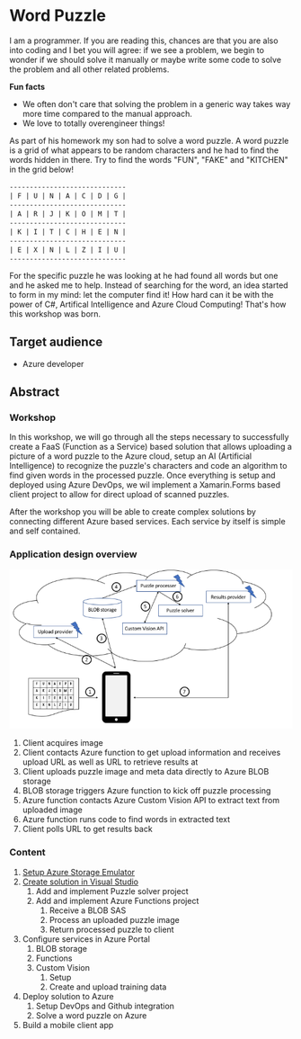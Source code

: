 # Word Puzzle

I am a programmer. If you are reading this, chances are that you are also into coding and I bet you will agree: if we see a problem, we begin to wonder if we should solve it manually or maybe write some code to solve the problem and all other related problems.

**Fun facts**

* We often don't care that solving the problem in a generic way takes way more time compared to the manual approach. 
* We love to totally overengineer things!

As part of his homework my son had to solve a word puzzle. A word puzzle is a grid of what appears to be random characters and he had to find the words hidden in there. Try to find the words "FUN", "FAKE" and "KITCHEN" in the grid below!

````
-----------------------------
| F | U | N | A | C | D | G |
-----------------------------
| A | R | J | K | O | M | T |
-----------------------------
| K | I | T | C | H | E | N |
-----------------------------
| E | X | N | L | Z | I | U |
-----------------------------
````

For the specific puzzle he was looking at he had found all words but one and he asked me to help. Instead of searching for the word, an idea started to form in my mind: let the computer find it! How hard can it be with the power of C#, Artifical Intelligence and Azure Cloud Computing! That's how this workshop was born.

## Target audience

* Azure developer

## Abstract

### Workshop
In this workshop, we will go through all the steps necessary to successfully create a FaaS (Function as a Service) based solution that allows uploading a picture of a word puzzle to the Azure cloud, setup an AI (Artificial Intelligence) to recognize the puzzle's characters and code an algorithm to find given words in the processed puzzle. Once everything is setup and deployed using Azure DevOps, we wil implement a Xamarin.Forms based client project to allow for direct upload of scanned puzzles.

After the workshop you will be able to create complex solutions by connecting different Azure based services. Each service by itself is simple and self contained.

### Application design overview

![Application Flow](assets/Flow.png)

1. Client acquires image
1. Client contacts Azure function to get upload information and receives upload URL as well as URL to retrieve results at
1. Client uploads puzzle image and meta data directly to Azure BLOB storage
1. BLOB storage triggers Azure function to kick off puzzle processing
1. Azure function contacts Azure Custom Vision API to extract text from uploaded image
1. Azure function runs code to find words in extracted text
1. Client polls URL to get results back

### Content

1. [Setup Azure Storage Emulator](./content/Setup_Azure_Storage_Emulator.md)
1. [Create solution in Visual Studio](./content/CreateBlankVSSolution.md)
    1. Add and implement Puzzle solver project
    1. Add and implement Azure Functions project
        1. Receive a BLOB SAS
        1. Process an uploaded puzzle image
        1. Return processed puzzle to client
1. Configure services in Azure Portal
    1. BLOB storage
    1. Functions
    1. Custom Vision
        1. Setup
        1. Create and upload training data
1. Deploy solution to Azure
    1. Setup DevOps and Github integration
    2. Solve a word puzzle on Azure
1. Build a mobile client app